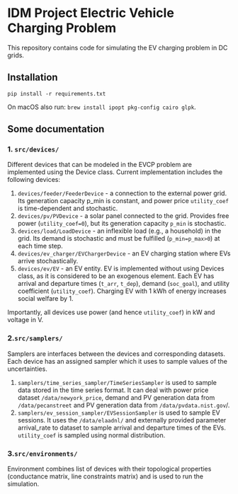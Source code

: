 # IDM Project Electric Vehicle Charging Problem

This repository contains code for simulating the EV charging problem in DC grids.

## Installation

```
pip install -r requirements.txt
```

On macOS also run: `brew install ipopt pkg-config cairo glpk`.

## Some documentation

### 1. `src/devices/`
Different devices that can be modeled in the EVCP problem are implemented using the Device class.
Current implementation includes the following devices:
1. `devices/feeder/FeederDevice` - a connection to the external power grid. Its generation capacity p_min is constant, and power price `utility_coef` is time-dependent and stochastic.
2. `devices/pv/PVDevice` - a solar panel connected to the grid. Provides free power (`utility_coef=0`), but its generation capacity `p_min` is stochastic.
3. `devices/load/LoadDevice` - an inflexible load (e.g., a household) in the grid. Its demand is stochastic and must be fulfilled (`p_min=p_max>0`) at each time step.
4. `devices/ev_charger/EVChargerDevice` - an EV charging station where EVs arrive stochastically.
5. `devices/ev/EV` - an EV entity. EV is implemented without using Devices class, as it is considered to be an exogenous element. Each EV has arrival and departure times (`t_arr`, `t_dep`), demand (`soc_goal`), and utility coefficient (`utility_coef`). Charging EV with 1 kWh of energy increases social welfare by 1.

Importantly, all devices use power (and hence `utility_coef`) in kW and voltage in V. 

### 2.`src/samplers/`
Samplers are interfaces between the devices and corresponding datasets. Each device has an assigned sampler which it uses to sample values of the uncertainties.
1. `samplers/time_series_sampler/TimeSeriesSampler` is used to sample data stored in the time series format. It can deal with power price dataset `/data/newyork_price`, demand and PV generation data from `/data/pecanstreet` and PV generation data from `/data/pvdata.nist.gov`/.
2. `samplers/ev_session_sampler/EVSessionSampler` is used to sample EV sessions. It uses the `/data/elaadnl/` and externally provided parameter arrival_rate to dataset to sample arrival and departure times of the EVs. `utility_coef` is sampled using normal distribution.

### 3.`src/environments/`
Environment combines list of devices with their topological properties (conductance matrix, line constraints matrix) and is used to run the simulation.
